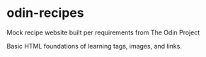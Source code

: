 # odin-recipes
Mock recipe website built per requirements from The Odin Project 

Basic HTML foundations of learning tags, images, and links.
